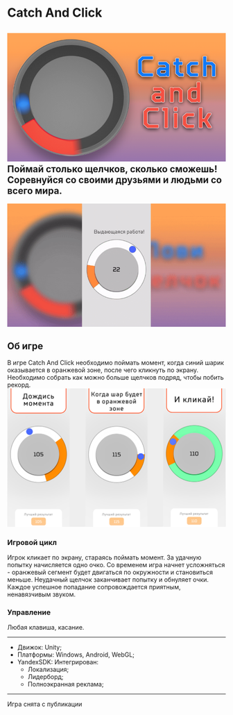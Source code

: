 # Catch And Click
![](Images/PrevEng.png)
Поймай столько щелчков, сколько сможешь! Соревнуйся со своими друзьями и людьми со всего мира.
---
![](Images/PCVIdeoRU.gif)
## Об игре
В игре Catch And Click необходимо поймать момент, когда синий шарик оказывается в оранжевой зоне, после чего кликнуть по экрану. Необходимо собрать как можно больше щелчков подряд, чтобы побить рекорд.
![](Images/Screens.jpg)
### Игровой цикл
Игрок кликает по экрану, стараясь поймать момент. За удачную попытку начисляется одно очко. Со временем игра начнет усложняться - оранжевый сегмент будет двигаться по окружности и становиться меньше. Неудачный щелчок заканчивает попытку и обнуляет очки. Каждое успешное попадание сопровождается приятным, ненавязчивым звуком. 
### Управление
Любая клавиша, касание.
___
+ Движок: Unity;
+ Платформы: Windows, Android, WebGL;
+ YandexSDK: Интегрирован: 
    + Локализация;
    + Лидерборд;
    + Полноэкранная реклама;
___
Игра снята с публикации

